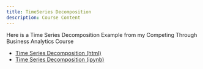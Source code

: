 ```yaml
---
title: TimeSeries Decomposition
description: Course Content
---
```

Here is a Time Series Decomposition Example from my Competing Through Business Analytics Course
- [Time Series Decomposition (html)](TimeSeriesDecomposition.html)
- [Time Series Decomposition (ipynb)](TimeSeriesDecomposition.ipynb)
